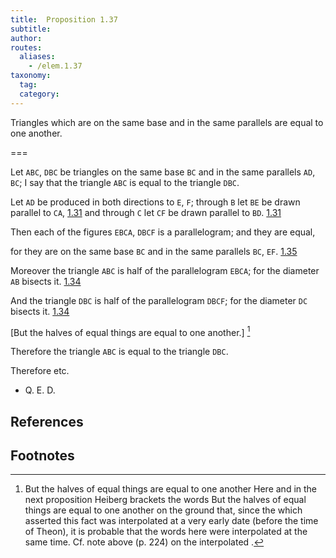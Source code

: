 ```yaml
---
title:  Proposition 1.37
subtitle:
author:
routes:
  aliases:
    - /elem.1.37
taxonomy:
  tag:
  category:
---
```


Triangles which are on the same base and in the same parallels are equal to one another.

===

Let `ABC`, `DBC` be triangles on the same base `BC` and in the same parallels `AD`, `BC`; I say that the triangle `ABC` is equal to the triangle `DBC`.

Let `AD` be produced in both directions to `E`, `F`; through `B` let `BE` be drawn parallel to `CA`, [1.31] and through `C` let `CF` be drawn parallel to `BD`. [1.31] 

Then each of the figures `EBCA`, `DBCF` is a parallelogram; and they are equal, 

for they are on the same base `BC` and in the same parallels `BC`, `EF`. [1.35]

Moreover the triangle `ABC` is half of the parallelogram `EBCA`; for the diameter `AB` bisects it. [1.34]

And the triangle `DBC` is half of the parallelogram `DBCF`; for the diameter `DC` bisects it. [1.34]

[But the halves of equal things are equal to one another.] [^1]

Therefore the triangle `ABC` is equal to the triangle `DBC`.

Therefore etc.

- Q. E. D.

## References

[1.31]: /elem.1.31 "Book 1 - Proposition 31"
[1.34]: /elem.1.34 "Book 1 - Proposition 34"
[1.35]: /elem.1.35 "Book 1 - Proposition 35"

## Footnotes

[^1]: But the halves of equal things are equal to one another
    Here and in the next proposition Heiberg brackets the words <quote>But the halves of equal things are equal to one another</quote> on the ground that, since the <title>Common Notion</title> which asserted this fact was interpolated at a very early date (before the time of Theon), it is probable that the words here were interpolated at the same time. Cf. note above (p. 224) on the interpolated <title>Common Notion</title>.

